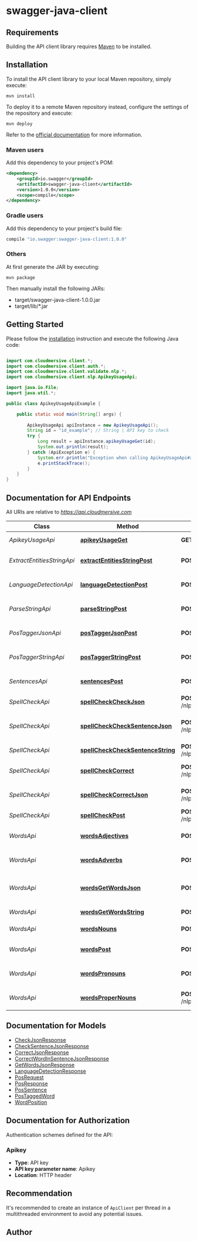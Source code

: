 # swagger-java-client

## Requirements

Building the API client library requires [Maven](https://maven.apache.org/) to be installed.

## Installation

To install the API client library to your local Maven repository, simply execute:

```shell
mvn install
```

To deploy it to a remote Maven repository instead, configure the settings of the repository and execute:

```shell
mvn deploy
```

Refer to the [official documentation](https://maven.apache.org/plugins/maven-deploy-plugin/usage.html) for more information.

### Maven users

Add this dependency to your project's POM:

```xml
<dependency>
    <groupId>io.swagger</groupId>
    <artifactId>swagger-java-client</artifactId>
    <version>1.0.0</version>
    <scope>compile</scope>
</dependency>
```

### Gradle users

Add this dependency to your project's build file:

```groovy
compile "io.swagger:swagger-java-client:1.0.0"
```

### Others

At first generate the JAR by executing:

    mvn package

Then manually install the following JARs:

* target/swagger-java-client-1.0.0.jar
* target/lib/*.jar

## Getting Started

Please follow the [installation](#installation) instruction and execute the following Java code:

```java

import com.cloudmersive.client.*;
import com.cloudmersive.client.auth.*;
import com.cloudmersive.client.validate.nlp.*;
import com.cloudmersive.client.nlp.ApikeyUsageApi;

import java.io.File;
import java.util.*;

public class ApikeyUsageApiExample {

    public static void main(String[] args) {
        
        ApikeyUsageApi apiInstance = new ApikeyUsageApi();
        String id = "id_example"; // String | API key to check
        try {
            Long result = apiInstance.apikeyUsageGet(id);
            System.out.println(result);
        } catch (ApiException e) {
            System.err.println("Exception when calling ApikeyUsageApi#apikeyUsageGet");
            e.printStackTrace();
        }
    }
}

```

## Documentation for API Endpoints

All URIs are relative to *https://api.cloudmersive.com*

Class | Method | HTTP request | Description
------------ | ------------- | ------------- | -------------
*ApikeyUsageApi* | [**apikeyUsageGet**](docs/ApikeyUsageApi.md#apikeyUsageGet) | **GET** /nlp/apikeyUsage/{id} | Get API Key usage
*ExtractEntitiesStringApi* | [**extractEntitiesStringPost**](docs/ExtractEntitiesStringApi.md#extractEntitiesStringPost) | **POST** /nlp/ExtractEntitiesString | Extract entities from string
*LanguageDetectionApi* | [**languageDetectionPost**](docs/LanguageDetectionApi.md#languageDetectionPost) | **POST** /nlp/language/detect | Detect language of text
*ParseStringApi* | [**parseStringPost**](docs/ParseStringApi.md#parseStringPost) | **POST** /nlp/ParseString | Parse string to syntax tree
*PosTaggerJsonApi* | [**posTaggerJsonPost**](docs/PosTaggerJsonApi.md#posTaggerJsonPost) | **POST** /nlp/PosTaggerJson | Part-of-speech tag a string
*PosTaggerStringApi* | [**posTaggerStringPost**](docs/PosTaggerStringApi.md#posTaggerStringPost) | **POST** /nlp/PosTaggerString | Part-of-speech tag a string
*SentencesApi* | [**sentencesPost**](docs/SentencesApi.md#sentencesPost) | **POST** /nlp/get/sentences/string | Extract sentences from string
*SpellCheckApi* | [**spellCheckCheckJson**](docs/SpellCheckApi.md#spellCheckCheckJson) | **POST** /nlp/spellcheck/check/word/json | Spell check word
*SpellCheckApi* | [**spellCheckCheckSentenceJson**](docs/SpellCheckApi.md#spellCheckCheckSentenceJson) | **POST** /nlp/spellcheck/check/sentence/json | Check if sentence is spelled correctly
*SpellCheckApi* | [**spellCheckCheckSentenceString**](docs/SpellCheckApi.md#spellCheckCheckSentenceString) | **POST** /nlp/spellcheck/check/sentence/string | Spell check a sentence
*SpellCheckApi* | [**spellCheckCorrect**](docs/SpellCheckApi.md#spellCheckCorrect) | **POST** /nlp/spellcheck/correct/word/string | Find spelling corrections
*SpellCheckApi* | [**spellCheckCorrectJson**](docs/SpellCheckApi.md#spellCheckCorrectJson) | **POST** /nlp/spellcheck/correct/word/json | Find spelling corrections
*SpellCheckApi* | [**spellCheckPost**](docs/SpellCheckApi.md#spellCheckPost) | **POST** /nlp/spellcheck/check/word/string | Spell check a word
*WordsApi* | [**wordsAdjectives**](docs/WordsApi.md#wordsAdjectives) | **POST** /nlp/get/words/adjectives/string | Get adjectives in string
*WordsApi* | [**wordsAdverbs**](docs/WordsApi.md#wordsAdverbs) | **POST** /nlp/get/words/adverbs/string | Get adverbs in input string
*WordsApi* | [**wordsGetWordsJson**](docs/WordsApi.md#wordsGetWordsJson) | **POST** /nlp/get/words/json | Get words in input string (JSON)
*WordsApi* | [**wordsGetWordsString**](docs/WordsApi.md#wordsGetWordsString) | **POST** /nlp/get/words/string | Get words from string
*WordsApi* | [**wordsNouns**](docs/WordsApi.md#wordsNouns) | **POST** /nlp/get/words/nouns/string | Get nouns in string
*WordsApi* | [**wordsPost**](docs/WordsApi.md#wordsPost) | **POST** /nlp/get/words/verbs/string | Get the verbs in a string
*WordsApi* | [**wordsPronouns**](docs/WordsApi.md#wordsPronouns) | **POST** /nlp/get/words/pronouns/string | Returns all pronounts in string
*WordsApi* | [**wordsProperNouns**](docs/WordsApi.md#wordsProperNouns) | **POST** /nlp/get/words/properNouns/string | Get proper nouns in a string


## Documentation for Models

 - [CheckJsonResponse](docs/CheckJsonResponse.md)
 - [CheckSentenceJsonResponse](docs/CheckSentenceJsonResponse.md)
 - [CorrectJsonResponse](docs/CorrectJsonResponse.md)
 - [CorrectWordInSentenceJsonResponse](docs/CorrectWordInSentenceJsonResponse.md)
 - [GetWordsJsonResponse](docs/GetWordsJsonResponse.md)
 - [LanguageDetectionResponse](docs/LanguageDetectionResponse.md)
 - [PosRequest](docs/PosRequest.md)
 - [PosResponse](docs/PosResponse.md)
 - [PosSentence](docs/PosSentence.md)
 - [PosTaggedWord](docs/PosTaggedWord.md)
 - [WordPosition](docs/WordPosition.md)


## Documentation for Authorization

Authentication schemes defined for the API:
### Apikey

- **Type**: API key
- **API key parameter name**: Apikey
- **Location**: HTTP header


## Recommendation

It's recommended to create an instance of `ApiClient` per thread in a multithreaded environment to avoid any potential issues.

## Author



